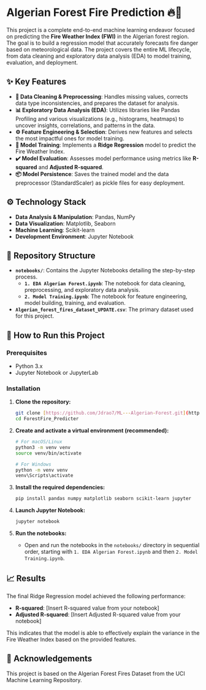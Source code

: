 # Algerian Forest Fire Prediction 🔥🌲

This project is a complete end-to-end machine learning endeavor focused on predicting the **Fire Weather Index (FWI)** in the Algerian forest region. The goal is to build a regression model that accurately forecasts fire danger based on meteorological data. The project covers the entire ML lifecycle, from data cleaning and exploratory data analysis (EDA) to model training, evaluation, and deployment.

## ✨ Key Features

-   **🧹 Data Cleaning & Preprocessing**: Handles missing values, corrects data type inconsistencies, and prepares the dataset for analysis.
-   **📊 Exploratory Data Analysis (EDA)**: Utilizes libraries like Pandas Profiling and various visualizations (e.g., histograms, heatmaps) to uncover insights, correlations, and patterns in the data.
-   **⚙️ Feature Engineering & Selection**: Derives new features and selects the most impactful ones for model training.
-   **🧠 Model Training**: Implements a **Ridge Regression** model to predict the Fire Weather Index.
-   **✔️ Model Evaluation**: Assesses model performance using metrics like **R-squared** and **Adjusted R-squared**.
-   **📦 Model Persistence**: Saves the trained model and the data preprocessor (StandardScaler) as pickle files for easy deployment.

## ⚙️ Technology Stack

-   **Data Analysis & Manipulation**: Pandas, NumPy
-   **Data Visualization**: Matplotlib, Seaborn
-   **Machine Learning**: Scikit-learn
-   **Development Environment**: Jupyter Notebook

## 📂 Repository Structure

-   **`notebooks/`**: Contains the Jupyter Notebooks detailing the step-by-step process.
    -   **`1. EDA Algerian Forest.ipynb`**: The notebook for data cleaning, preprocessing, and exploratory data analysis.
    -   **`2. Model Training.ipynb`**: The notebook for feature engineering, model building, training, and evaluation.
-   **`Algerian_forest_fires_dataset_UPDATE.csv`**: The primary dataset used for this project.

## 🚀 How to Run this Project

### Prerequisites

-   Python 3.x
-   Jupyter Notebook or JupyterLab

### Installation

1.  **Clone the repository:**
    ```sh
    git clone [https://github.com/Jdrao7/ML---Algerian-Forest.git](https://github.com/Jdrao7/ML---Algerian-Forest.git)
    cd ForestFire_Predicter
    ```

2.  **Create and activate a virtual environment (recommended):**
    ```sh
    # For macOS/Linux
    python3 -m venv venv
    source venv/bin/activate

    # For Windows
    python -m venv venv
    venv\Scripts\activate
    ```

3.  **Install the required dependencies:**
    ```sh
    pip install pandas numpy matplotlib seaborn scikit-learn jupyter
    ```

4.  **Launch Jupyter Notebook:**
    ```sh
    jupyter notebook
    ```

5.  **Run the notebooks:**
    -   Open and run the notebooks in the `notebooks/` directory in sequential order, starting with `1. EDA Algerian Forest.ipynb` and then `2. Model Training.ipynb`.

## 📈 Results

The final Ridge Regression model achieved the following performance:
-   **R-squared**: [Insert R-squared value from your notebook]
-   **Adjusted R-squared**: [Insert Adjusted R-squared value from your notebook]

This indicates that the model is able to effectively explain the variance in the Fire Weather Index based on the provided features.

## 🙏 Acknowledgements

This project is based on the Algerian Forest Fires Dataset from the UCI Machine Learning Repository.
